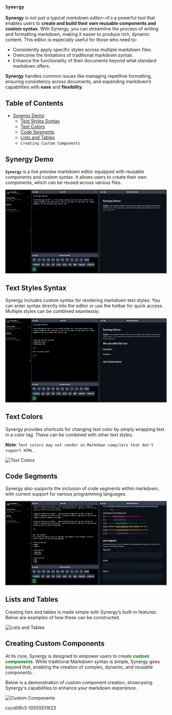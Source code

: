 ### `Synergy`

**Synergy** is *not just a typical markdown editor*—it's a powerful tool that enables users to **create and build their own reusable components and custom syntax**. With Synergy, you can streamline the process of writing and formatting markdown, making it easier to produce rich, dynamic content. This editor is especially useful for those who need to:

- Consistently apply specific styles across multiple markdown files.
- Overcome the limitations of traditional markdown syntax.
- Enhance the functionality of their documents beyond what standard markdown offers.

**Synergy** handles common issues like managing repetitive formatting, ensuring consistency across documents, and expanding markdown’s capabilities with **ease** and **flexibility**.
## Table of Contents
- [Synergy Demo](#synergy-demo)
  - [Text Styles Syntax](#text-styles-syntax)
  - [Text Colors](#text-colors)
  - [Code Segments](#code-segments)
  - [Lists and Tables](#lists-and-tables)
  - `Creating Custom Components`



## Synergy Demo

**`Synergy`** is a live preview markdown editor equipped with reusable components and custom syntax. It allows users to create their own components, which can be reused across various files.

![Synergy Hotbar](https://github.com/imranrehman-it/synergy/blob/main/public/hotbar.gif)

## Text Styles Syntax
Synergy includes custom syntax for rendering markdown text styles. You can enter syntax directly into the editor or use the hotbar for quick access. Multiple styles can be combined seamlessly.

![Text Styles](https://github.com/imranrehman-it/synergy/blob/main/public/textstyles.gif)

## Text Colors
Synergy provides shortcuts for changing text color by simply wrapping text in a color tag. These can be combined with other text styles.

**Note**: `Text colors may not render in Markdown compilers that don't support HTML.`

![Text Colors](https://github.com/imranrehman-it/synergy/blob/main/public/textcolours.gif)

## Code Segments
Synergy also supports the inclusion of code segments within markdown, with current support for various programming languages.

![Code Segments](https://github.com/imranrehman-it/synergy/blob/main/public/codesegments.gif)

## Lists and Tables
Creating lists and tables is made simple with Synergy’s built-in features. Below are examples of how these can be constructed.

![Lists and Tables](https://github.com/imranrehman-it/synergy/blob/main/public/tablesandlists.gif)

## Creating Custom Components
At its core, Synergy is designed to empower users to create <span style="color:green">**custom components**</span>. While traditional Markdown syntax is simple, Synergy goes beyond that, enabling the creation of complex, dynamic, and reusable components.

Below is a demonstration of custom component creation, showcasing Synergy's capabilities to enhance your markdown experience.

![Custom Components](https://github.com/imranrehman-it/synergy/blob/main/public/customcomponent.gif)

cscd08h3-10055511623
